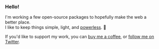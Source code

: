 ### Hello!

I'm working a few open-source packages to hopefully make the web a better place.  
I like to keep things simple, light, and [powerless](https://www.w3.org/2001/tag/doc/leastPower.html). 🍃

If you'd like to support my work, you can [buy me a coffee](https://www.buymeacoffee.com/tobyzerner), or [follow me on Twitter](https://twitter.com/tobyzerner).
